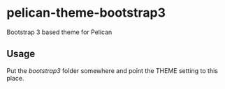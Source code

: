 pelican-theme-bootstrap3
========================

Bootstrap 3 based theme for Pelican

Usage
-----

Put the *bootstrap3* folder somewhere and point the THEME setting to this place.
